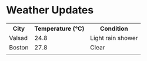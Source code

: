 # Weather Updates

<!-- WEATHER-UPDATE-START -->
<table><tr><th>City</th><th>Temperature (°C)</th><th>Condition</th></tr><tr><td>Valsad</td><td>24.8</td><td>Light rain shower</td></tr><tr><td>Boston</td><td>27.8</td><td>Clear</td></tr><tr><td></td><td></td><td></td></tr></table>
<!-- WEATHER-UPDATE-END -->
